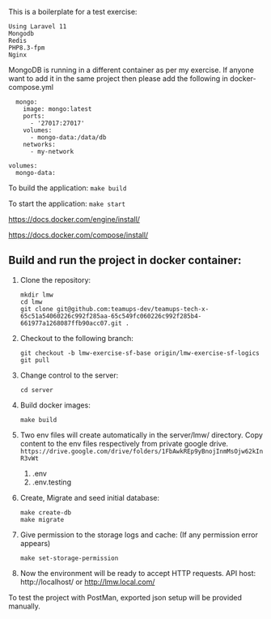 
This is a boilerplate for a test exercise:
``` 
Using Laravel 11
Mongodb
Redis
PHP8.3-fpm
Nginx
```

MongoDB is running in a different container as per my exercise. If anyone want to add it in the same project then please add the following in docker-compose.yml

```
  mongo:
    image: mongo:latest
    ports:
      - '27017:27017'
    volumes:
      - mongo-data:/data/db
    networks:
      - my-network

volumes:
  mongo-data:
```

To build the application:
``` make build ```

To start the application:
``` make start ```

   https://docs.docker.com/engine/install/

   https://docs.docker.com/compose/install/

## Build and run the project in docker container:
1. Clone the repository:
   ``` 
   mkdir lmw
   cd lmw
   git clone git@github.com:teamups-dev/teamups-tech-x-65c51a54060226c992f285aa-65c549fc060226c992f285b4-661977a1268087ffb90acc07.git .
   ```
2. Checkout to the following branch:
   ```
   git checkout -b lmw-exercise-sf-base origin/lmw-exercise-sf-logics
   git pull
   ```
3. Change control to the server:
   ``` 
   cd server
   ```
4. Build docker images:

   ```
   make build 
   ```
5. Two env files will create automatically in the server/lmw/ directory. Copy content to the env files respectively from private google drive. ```https://drive.google.com/drive/folders/1FbAwkREp9yBnojInmMsOjw62kInR3vWt```
    1. .env
    2. .env.testing


6. Create, Migrate and seed initial database:

   ```
   make create-db
   make migrate
   ```
7. Give permission to the storage logs and cache: (If any permission error appears)
   ```
   make set-storage-permission
   ```
7. Now the environment will be ready to accept HTTP requests. API host:
   http://localhost/
   or
   http://lmw.local.com/

To test the project with PostMan, exported json setup will be provided manually.